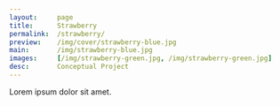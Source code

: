 ```yaml
---
layout:     page
title:      Strawberry
permalink:  /strawberry/
preview:    /img/cover/strawberry-blue.jpg
main:       /img/strawberry-blue.jpg
images:     [/img/strawberry-green.jpg, /img/strawberry-green.jpg]
desc:       Conceptual Project
---
```


Lorem ipsum dolor sit amet.
